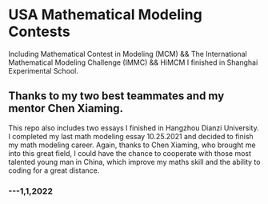 # USA Mathematical Modeling Contests
Including Mathematical Contest in Modeling (MCM) && The International Mathematical Modeling Challenge (IMMC) && HiMCM I finished in Shanghai Experimental School. 
## Thanks to my two best teammates and my mentor Chen Xiaming.
This repo also includes two essays I finished in Hangzhou Dianzi University. I completed my last math modeling essay 10.25.2021 and decided to finish my math modeling career. Again, thanks to Chen Xiaming, who brought me into this great field, I could have the chance to cooperate with those most talented young man in China, which improve my maths skill and the ability to coding for a great distance.
### ---1,1,2022
